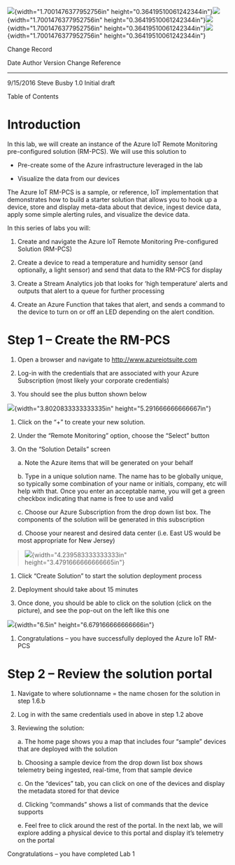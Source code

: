 ![](media/image1.png){width="1.7001476377952756in"
height="0.36419510061242344in"}![](media/image1.png){width="1.7001476377952756in"
height="0.36419510061242344in"}![](media/image1.png){width="1.7001476377952756in"
height="0.36419510061242344in"}![](media/image1.png){width="1.7001476377952756in"
height="0.36419510061242344in"}

<span id="_top" class="anchor"></span>

<span id="_Toc461746209" class="anchor"><span id="_Toc461746298"
class="anchor"></span></span>Change Record

  Date        Author        Version   Change Reference
  ----------- ------------- --------- ------------------
  9/15/2016   Steve Busby   1.0       Initial draft

<span id="_Toc461746299" class="anchor"></span>Table of Contents

Introduction
============

In this lab, we will create an instance of the Azure IoT Remote
Monitoring pre-configured solution (RM-PCS). We will use this solution
to

-   Pre-create some of the Azure infrastructure leveraged in the lab

-   Visualize the data from our devices

The Azure IoT RM-PCS is a sample, or reference, IoT implementation that
demonstrates how to build a starter solution that allows you to hook up
a device, store and display meta-data about that device, ingest device
data, apply some simple alerting rules, and visualize the device data.

In this series of labs you will:

1.  Create and navigate the Azure IoT Remote Monitoring Pre-configured
    Solution (RM-PCS)

2.  Create a device to read a temperature and humidity sensor (and
    optionally, a light sensor) and send that data to the RM-PCS for
    display

3.  Create a Stream Analytics job that looks for ‘high temperature’
    alerts and outputs that alert to a queue for further processing

4.  Create an Azure Function that takes that alert, and sends a command
    to the device to turn on or off an LED depending on the
    alert condition.

Step 1 – Create the RM-PCS
==========================

1.  Open a browser and navigate to <http://www.azureiotsuite.com>

2.  Log-in with the credentials that are associated with your Azure
    Subscription (most likely your corporate credentials)

3.  You should see the plus button shown below

![](media/image2.png){width="3.8020833333333335in"
height="5.291666666666667in"}

1.  Click on the “+” to create your new solution.

2.  Under the “Remote Monitoring” option, choose the “Select” button

3.  On the “Solution Details” screen

    a.  Note the Azure items that will be generated on your behalf

    b.  Type in a unique solution name. The name has to be globally
        unique, so typically some combination of your name or initials,
        company, etc will help with that. Once you enter an acceptable
        name, you will get a green checkbox indicating that name is free
        to use and valid

    c.  Choose our Azure Subscription from the drop down list box. The
        components of the solution will be generated in this
        subscription

    d.  Choose your nearest and desired data center (i.e. East US would
        be most appropriate for New Jersey)

> ![](media/image3.png){width="4.239583333333333in"
> height="3.4791666666666665in"}

1.  Click “Create Solution” to start the solution deployment process

2.  Deployment should take about 15 minutes

3.  Once done, you should be able to click on the solution (click on the
    picture), and see the pop-out on the left like this one

![](media/image4.png){width="6.5in" height="6.679166666666666in"}

1.  Congratulations – you have successfully deployed the Azure IoT
    RM-PCS

Step 2 – Review the solution portal
===================================

1.  Navigate to where solutionname = the name chosen for the solution in
    step 1.6.b

2.  Log in with the same credentials used in above in step 1.2 above

3.  Reviewing the solution:

    a.  The home page shows you a map that includes four “sample”
        devices that are deployed with the solution

    b.  Choosing a sample device from the drop down list box shows
        telemetry being ingested, real-time, from that sample device

    c.  On the “devices” tab, you can click on one of the devices and
        display the metadata stored for that device

    d.  Clicking “commands” shows a list of commands that the device
        supports

    e.  Feel free to click around the rest of the portal. In the next
        lab, we will explore adding a physical device to this portal and
        display it’s telemetry on the portal

Congratulations – you have completed Lab 1
